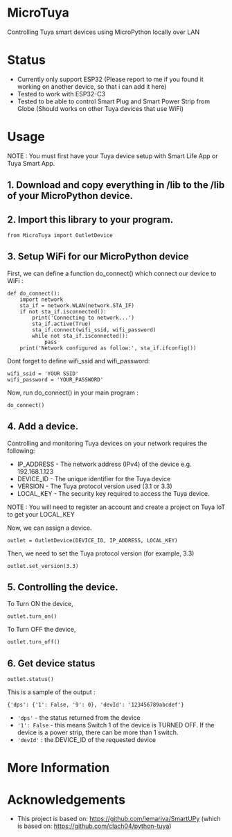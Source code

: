 # MicroTuya
Controlling Tuya smart devices using MicroPython locally over LAN

# Status
- Currently only support ESP32 (Please report to me if you found it working on another device, so that i can add it here)
- Tested to work with ESP32-C3 
- Tested to be able to control Smart Plug and Smart Power Strip from Globe (Should works on other Tuya devices that use WiFi)

# Usage

NOTE : You must first have your Tuya device setup with Smart Life App or Tuya Smart App.

## 1. Download and copy everything in /lib to the /lib of your MicroPython device.

## 2. Import this library to your program.

```
from MicroTuya import OutletDevice
```

## 3. Setup WiFi for our MicroPython device

First, we can define a function do_connect() which connect our device to WiFi :
```
def do_connect():
    import network
    sta_if = network.WLAN(network.STA_IF)
    if not sta_if.isconnected():
        print('Connecting to network...')
        sta_if.active(True)
        sta_if.connect(wifi_ssid, wifi_password)
        while not sta_if.isconnected():
            pass
    print('Network configured as follow:', sta_if.ifconfig())
```

Dont forget to define wifi_ssid and wifi_password:
```
wifi_ssid = 'YOUR SSID'
wifi_password = 'YOUR_PASSWORD'
```

Now, run do_connect() in your main program :
```
do_connect()
```


## 4. Add a device. 

Controlling and monitoring Tuya devices on your network requires the following:

- IP_ADDRESS - The network address (IPv4) of the device e.g. 192.168.1.123
- DEVICE_ID - The unique identifier for the Tuya device
- VERSION - The Tuya protocol version used (3.1 or 3.3)
- LOCAL_KEY - The security key required to access the Tuya device. 

NOTE : You will need to register an account and create a project on Tuya IoT to get your LOCAL_KEY

Now, we can assign a device.

```
outlet = OutletDevice(DEVICE_ID, IP_ADDRESS, LOCAL_KEY)
```

Then, we need to set the Tuya protocol version (for example, 3.3)

```
outlet.set_version(3.3)
```

## 5. Controlling the device.

To Turn ON the device,
```
outlet.turn_on()
```

To Turn OFF the device,
```
outlet.turn_off()
```
## 6. Get device status
```
outlet.status()
```

This is a sample of the output :
```
{'dps': {'1': False, '9': 0}, 'devId': '123456789abcdef'}
```

- `'dps'` - the status returned from the device
- `'1': False` - this means Switch 1 of the device is TURNED OFF. If the device is a power strip, there can be more than 1 switch.
- `'devId'` : the DEVICE_ID of the requested device

# More Information


# Acknowledgements
* This project is based on: https://github.com/lemariva/SmartUPy (which is based on: https://github.com/clach04/python-tuya)
